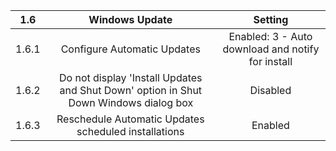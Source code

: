 1.6|Windows Update |Setting
:-----:|:-----:|:-----:
1.6.1 	|Configure Automatic Updates 	|Enabled: 3 - Auto download and notify for install
1.6.2 	|Do not display 'Install Updates and Shut Down' option in Shut Down Windows dialog box 	|Disabled
1.6.3 	|Reschedule Automatic Updates scheduled installations 	|Enabled
